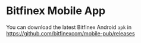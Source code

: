 # Bitfinex Mobile App

You can download the latest Bitfinex Android `apk` in https://github.com/bitfinexcom/mobile-pub/releases
